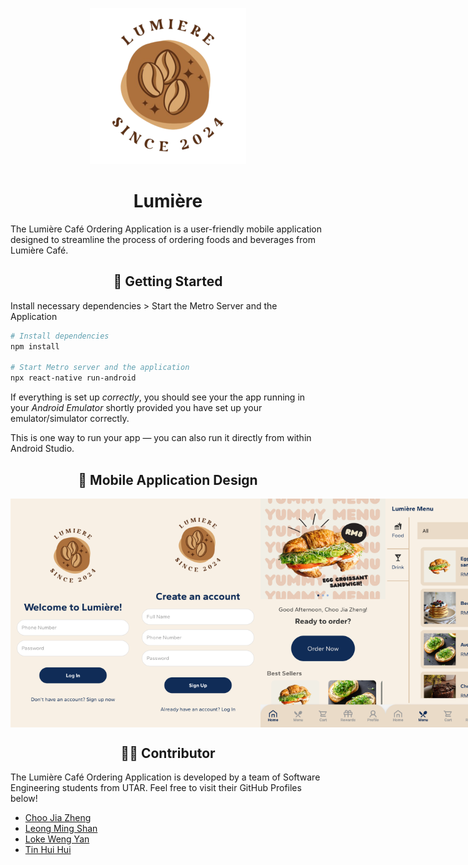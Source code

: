 <p align="center">
  <a href="" rel="noopener">
 <img src="./img/lumiere_logo.png" alt="Lumiere" width="250" height="auto"></a>
</p>
<h1 align="center">Lumière</h1>

<p>The Lumière Café Ordering Application is a user-friendly mobile application designed to streamline the process of ordering foods and beverages from Lumière Café.</p>

<h2 align="center">🚀 Getting Started</h2>

Install necessary dependencies > Start the Metro Server and the Application

```bash
# Install dependencies
npm install

# Start Metro server and the application
npx react-native run-android
```

If everything is set up _correctly_, you should see your the app running in your _Android Emulator_ shortly provided you have set up your emulator/simulator correctly.

This is one way to run your app — you can also run it directly from within Android Studio.

<h2 align="center">📱 Mobile Application Design</h2>
<div style="display:flex;">
  <img src="./img/ss1.png" width="200" >
  <img src="./img/ss2.png" width="200" >
  <img src="./img/ss3.png" width="200" >
  <img src="./img/ss4.png" width="200" >
  <img src="./img/ss5.png" width="200" >
  <img src="./img/ss6.png" width="200" >
  <img src="./img/ss8.png" width="200" >
  <img src="./img/ss7.png" width="200" >
</div>

<h2 align="center">👨‍💻 Contributor</h2>

<p>The Lumière Café Ordering Application is developed by a team of Software Engineering students from UTAR. Feel free to visit their GitHub Profiles below!
<ul>
   <li><a href="https://github.com/Zoriannn">Choo Jia Zheng</a></li>
   <li><a href="https://github.com/linnlms">Leong Ming Shan</a></li>
   <li><a href="https://github.com/cathyloke">Loke Weng Yan</a></li>
   <li><a href="https://github.com/joelytin">Tin Hui Hui</a></li>
</ul>

